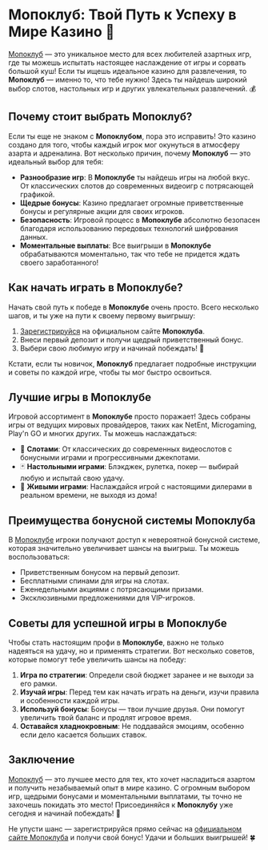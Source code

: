 # Мопоклуб: Твой Путь к Успеху в Мире Казино 🎰

[Мопоклуб](https://playmopo.com/PKRROM) — это уникальное место для всех любителей азартных игр, где ты можешь испытать настоящее наслаждение от игры и сорвать большой куш! Если ты ищешь идеальное казино для развлечения, то **Мопоклуб** — именно то, что тебе нужно! Здесь ты найдешь широкий выбор слотов, настольных игр и других увлекательных развлечений. 💰

## Почему стоит выбрать Мопоклуб?

Если ты еще не знаком с **Мопоклубом**, пора это исправить! Это казино создано для того, чтобы каждый игрок мог окунуться в атмосферу азарта и адреналина. Вот несколько причин, почему **Мопоклуб** — это идеальный выбор для тебя:

- **Разнообразие игр**: В **Мопоклубе** ты найдешь игры на любой вкус. От классических слотов до современных видеоигр с потрясающей графикой.
- **Щедрые бонусы**: Казино предлагает огромные приветственные бонусы и регулярные акции для своих игроков.
- **Безопасность**: Игровой процесс в **Мопоклубе** абсолютно безопасен благодаря использованию передовых технологий шифрования данных.
- **Моментальные выплаты**: Все выигрыши в **Мопоклубе** обрабатываются моментально, так что тебе не придется ждать своего заработанного!

## Как начать играть в Мопоклубе?

Начать свой путь к победе в **Мопоклубе** очень просто. Всего несколько шагов, и ты уже на пути к своему первому выигрышу:

1. [Зарегистрируйся](https://playmopo.com/PKRROM) на официальном сайте **Мопоклуба**.
2. Внеси первый депозит и получи щедрый приветственный бонус.
3. Выбери свою любимую игру и начинай побеждать! 🎯

Кстати, если ты новичок, **Мопоклуб** предлагает подробные инструкции и советы по каждой игре, чтобы ты мог быстро освоиться.

## Лучшие игры в Мопоклубе

Игровой ассортимент в **Мопоклубе** просто поражает! Здесь собраны игры от ведущих мировых провайдеров, таких как NetEnt, Microgaming, Play'n GO и многих других. Ты можешь наслаждаться:

- 🎰 **Слотами**: От классических до современных видеослотов с бонусными играми и прогрессивными джекпотами.
- 🃏 **Настольными играми**: Блэкджек, рулетка, покер — выбирай любую и испытай свою удачу.
- 🎲 **Живыми играми**: Наслаждайся игрой с настоящими дилерами в реальном времени, не выходя из дома!

## Преимущества бонусной системы Мопоклуба

В [Мопоклубе](https://playmopo.com/PKRROM) игроки получают доступ к невероятной бонусной системе, которая значительно увеличивает шансы на выигрыш. Ты можешь воспользоваться:

- Приветственным бонусом на первый депозит.
- Бесплатными спинами для игры на слотах.
- Еженедельными акциями с потрясающими призами.
- Эксклюзивными предложениями для VIP-игроков.

## Советы для успешной игры в Мопоклубе

Чтобы стать настоящим профи в **Мопоклубе**, важно не только надеяться на удачу, но и применять стратегии. Вот несколько советов, которые помогут тебе увеличить шансы на победу:

1. **Игра по стратегии**: Определи свой бюджет заранее и не выходи за его рамки.
2. **Изучай игры**: Перед тем как начать играть на деньги, изучи правила и особенности каждой игры.
3. **Используй бонусы**: Бонусы — твои лучшие друзья. Они помогут увеличить твой баланс и продлят игровое время.
4. **Оставайся хладнокровным**: Не поддавайся эмоциям, особенно если дело касается больших ставок.

## Заключение

[Мопоклуб](https://playmopo.com/PKRROM) — это лучшее место для тех, кто хочет насладиться азартом и получить незабываемый опыт в мире казино. С огромным выбором игр, щедрыми бонусами и моментальными выплатами, ты точно не захочешь покидать это место! Присоединяйся к **Мопоклубу** уже сегодня и начинай побеждать! 💸

Не упусти шанс — зарегистрируйся прямо сейчас на [официальном сайте Мопоклуба](https://playmopo.com/PKRROM) и получи свой бонус! Удачи и больших выигрышей! 🍀
